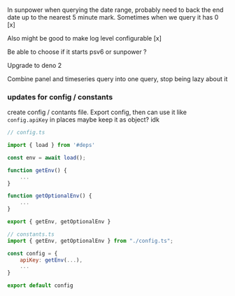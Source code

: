 ### 

In sunpower when querying the date range, probably need to back the end date up
to the nearest 5 minute mark. Sometimes when we query it has 0 [x]

Also might be good to make log level configurable [x]

Be able to choose if it starts psv6 or sunpower ?

Upgrade to deno 2

Combine panel and timeseries query into one query, stop being lazy about it

### updates for config / constants

create config / contants file. Export config, then can use it like
`config.apiKey` in places maybe keep it as object? idk

```javascript
// config.ts

import { load } from '#deps'

const env = await load();

function getEnv() {
    ...
}

function getOptionalEnv() {
    ...
}

export { getEnv, getOptionalEnv }
```

```javascript
// constants.ts
import { getEnv, getOptionalEnv } from "./config.ts";

const config = {
    apiKey: getEnv(...),
    ...
}

export default config
```

